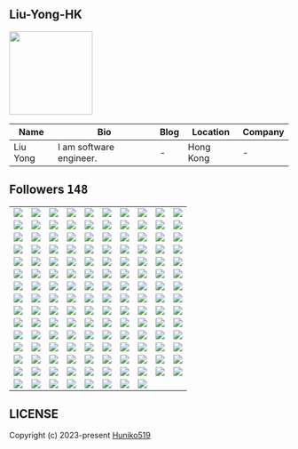 ## Liu-Yong-HK
<img src="https://avatars.githubusercontent.com/u/109254224?v=4" width="150" />

| Name | Bio | Blog | Location | Company |
| -- | -- | -- | -- | -- |
| Liu Yong | I am software engineer. | - | Hong Kong | - |

## Followers <kbd>148</kbd>

<table width="100%">
  <tr width="100%">
    <td width="10%" align="center">
      <a href="https://github.com/spider0317">
        <img src="https://avatars.githubusercontent.com/u/151761946?v=4" />
      </a>
    </td>
    <td width="10%" align="center">
      <a href="https://github.com/codeWizard337">
        <img src="https://avatars.githubusercontent.com/u/151155288?v=4" />
      </a>
    </td>
    <td width="10%" align="center">
      <a href="https://github.com/whitesnow1022127">
        <img src="https://avatars.githubusercontent.com/u/150887931?v=4" />
      </a>
    </td>
    <td width="10%" align="center">
      <a href="https://github.com/Arilefaham">
        <img src="https://avatars.githubusercontent.com/u/150795075?v=4" />
      </a>
    </td>
    <td width="10%" align="center">
      <a href="https://github.com/samirtimalsina">
        <img src="https://avatars.githubusercontent.com/u/146724777?v=4" />
      </a>
    </td>
    <td width="10%" align="center">
      <a href="https://github.com/EtienneKazuzk">
        <img src="https://avatars.githubusercontent.com/u/144067590?v=4" />
      </a>
    </td>
    <td width="10%" align="center">
      <a href="https://github.com/James1234567890000">
        <img src="https://avatars.githubusercontent.com/u/143332617?v=4" />
      </a>
    </td>
    <td width="10%" align="center">
      <a href="https://github.com/devIasminSilva">
        <img src="https://avatars.githubusercontent.com/u/143299286?v=4" />
      </a>
    </td>
    <td width="10%" align="center">
      <a href="https://github.com/mahseema">
        <img src="https://avatars.githubusercontent.com/u/143227828?v=4" />
      </a>
    </td>
    <td width="10%" align="center">
      <a href="https://github.com/giamarit">
        <img src="https://avatars.githubusercontent.com/u/142721292?v=4" />
      </a>
    </td>
  </tr><tr width="100%">
    <td width="10%" align="center">
      <a href="https://github.com/alternbit">
        <img src="https://avatars.githubusercontent.com/u/142718182?v=4" />
      </a>
    </td>
    <td width="10%" align="center">
      <a href="https://github.com/Sam666O">
        <img src="https://avatars.githubusercontent.com/u/141770099?v=4" />
      </a>
    </td>
    <td width="10%" align="center">
      <a href="https://github.com/cedev935">
        <img src="https://avatars.githubusercontent.com/u/140622562?v=4" />
      </a>
    </td>
    <td width="10%" align="center">
      <a href="https://github.com/nabidemirbas">
        <img src="https://avatars.githubusercontent.com/u/139875946?v=4" />
      </a>
    </td>
    <td width="10%" align="center">
      <a href="https://github.com/nakshatra05">
        <img src="https://avatars.githubusercontent.com/u/139595090?v=4" />
      </a>
    </td>
    <td width="10%" align="center">
      <a href="https://github.com/D4Fi">
        <img src="https://avatars.githubusercontent.com/u/139288494?v=4" />
      </a>
    </td>
    <td width="10%" align="center">
      <a href="https://github.com/puko313">
        <img src="https://avatars.githubusercontent.com/u/138508169?v=4" />
      </a>
    </td>
    <td width="10%" align="center">
      <a href="https://github.com/Thinker18624">
        <img src="https://avatars.githubusercontent.com/u/137956768?v=4" />
      </a>
    </td>
    <td width="10%" align="center">
      <a href="https://github.com/radithvova">
        <img src="https://avatars.githubusercontent.com/u/137914106?v=4" />
      </a>
    </td>
    <td width="10%" align="center">
      <a href="https://github.com/ahsenneliss">
        <img src="https://avatars.githubusercontent.com/u/137282148?v=4" />
      </a>
    </td>
  </tr><tr width="100%">
    <td width="10%" align="center">
      <a href="https://github.com/asyaaberrak">
        <img src="https://avatars.githubusercontent.com/u/137058001?v=4" />
      </a>
    </td>
    <td width="10%" align="center">
      <a href="https://github.com/gozdesnr">
        <img src="https://avatars.githubusercontent.com/u/137048350?v=4" />
      </a>
    </td>
    <td width="10%" align="center">
      <a href="https://github.com/ecearass1">
        <img src="https://avatars.githubusercontent.com/u/136802570?v=4" />
      </a>
    </td>
    <td width="10%" align="center">
      <a href="https://github.com/esinndemiir">
        <img src="https://avatars.githubusercontent.com/u/136799810?v=4" />
      </a>
    </td>
    <td width="10%" align="center">
      <a href="https://github.com/soydandidem547">
        <img src="https://avatars.githubusercontent.com/u/136705932?v=4" />
      </a>
    </td>
    <td width="10%" align="center">
      <a href="https://github.com/ecemmfdnn">
        <img src="https://avatars.githubusercontent.com/u/136600853?v=4" />
      </a>
    </td>
    <td width="10%" align="center">
      <a href="https://github.com/robustdev111">
        <img src="https://avatars.githubusercontent.com/u/136180595?v=4" />
      </a>
    </td>
    <td width="10%" align="center">
      <a href="https://github.com/codemaster05330">
        <img src="https://avatars.githubusercontent.com/u/134444531?v=4" />
      </a>
    </td>
    <td width="10%" align="center">
      <a href="https://github.com/hamzalodhi2023">
        <img src="https://avatars.githubusercontent.com/u/134397582?v=4" />
      </a>
    </td>
    <td width="10%" align="center">
      <a href="https://github.com/dodger213">
        <img src="https://avatars.githubusercontent.com/u/133281370?v=4" />
      </a>
    </td>
  </tr><tr width="100%">
    <td width="10%" align="center">
      <a href="https://github.com/littlewolf99">
        <img src="https://avatars.githubusercontent.com/u/132699218?v=4" />
      </a>
    </td>
    <td width="10%" align="center">
      <a href="https://github.com/groupofstars">
        <img src="https://avatars.githubusercontent.com/u/132619830?v=4" />
      </a>
    </td>
    <td width="10%" align="center">
      <a href="https://github.com/thunderbolt990525">
        <img src="https://avatars.githubusercontent.com/u/132483011?v=4" />
      </a>
    </td>
    <td width="10%" align="center">
      <a href="https://github.com/BestFriend-Sweet">
        <img src="https://avatars.githubusercontent.com/u/132333928?v=4" />
      </a>
    </td>
    <td width="10%" align="center">
      <a href="https://github.com/parvanehebrahimi66">
        <img src="https://avatars.githubusercontent.com/u/132227810?v=4" />
      </a>
    </td>
    <td width="10%" align="center">
      <a href="https://github.com/Akshayadeveloper">
        <img src="https://avatars.githubusercontent.com/u/131781619?v=4" />
      </a>
    </td>
    <td width="10%" align="center">
      <a href="https://github.com/omsandippatil">
        <img src="https://avatars.githubusercontent.com/u/131482831?v=4" />
      </a>
    </td>
    <td width="10%" align="center">
      <a href="https://github.com/haciibrahimpltk">
        <img src="https://avatars.githubusercontent.com/u/129336336?v=4" />
      </a>
    </td>
    <td width="10%" align="center">
      <a href="https://github.com/kinleyrabgay">
        <img src="https://avatars.githubusercontent.com/u/128965756?v=4" />
      </a>
    </td>
    <td width="10%" align="center">
      <a href="https://github.com/ninjadev0831">
        <img src="https://avatars.githubusercontent.com/u/128817762?v=4" />
      </a>
    </td>
  </tr><tr width="100%">
    <td width="10%" align="center">
      <a href="https://github.com/johnolson2219">
        <img src="https://avatars.githubusercontent.com/u/128301917?v=4" />
      </a>
    </td>
    <td width="10%" align="center">
      <a href="https://github.com/charles0830">
        <img src="https://avatars.githubusercontent.com/u/128301504?v=4" />
      </a>
    </td>
    <td width="10%" align="center">
      <a href="https://github.com/0xBenjaminn">
        <img src="https://avatars.githubusercontent.com/u/127695822?v=4" />
      </a>
    </td>
    <td width="10%" align="center">
      <a href="https://github.com/kingstar1115">
        <img src="https://avatars.githubusercontent.com/u/126067661?v=4" />
      </a>
    </td>
    <td width="10%" align="center">
      <a href="https://github.com/Makitey">
        <img src="https://avatars.githubusercontent.com/u/125828184?v=4" />
      </a>
    </td>
    <td width="10%" align="center">
      <a href="https://github.com/Rodrigo-Cn">
        <img src="https://avatars.githubusercontent.com/u/125518378?v=4" />
      </a>
    </td>
    <td width="10%" align="center">
      <a href="https://github.com/Emakiflom">
        <img src="https://avatars.githubusercontent.com/u/125467587?v=4" />
      </a>
    </td>
    <td width="10%" align="center">
      <a href="https://github.com/HappyDream0317">
        <img src="https://avatars.githubusercontent.com/u/124787138?v=4" />
      </a>
    </td>
    <td width="10%" align="center">
      <a href="https://github.com/V1nni00">
        <img src="https://avatars.githubusercontent.com/u/122740951?v=4" />
      </a>
    </td>
    <td width="10%" align="center">
      <a href="https://github.com/windev0609">
        <img src="https://avatars.githubusercontent.com/u/121866282?v=4" />
      </a>
    </td>
  </tr><tr width="100%">
    <td width="10%" align="center">
      <a href="https://github.com/OracleBrain">
        <img src="https://avatars.githubusercontent.com/u/121432807?v=4" />
      </a>
    </td>
    <td width="10%" align="center">
      <a href="https://github.com/Merajhad">
        <img src="https://avatars.githubusercontent.com/u/121297652?v=4" />
      </a>
    </td>
    <td width="10%" align="center">
      <a href="https://github.com/StopWarInUkraineInstantly">
        <img src="https://avatars.githubusercontent.com/u/121184602?v=4" />
      </a>
    </td>
    <td width="10%" align="center">
      <a href="https://github.com/Ruth12mak">
        <img src="https://avatars.githubusercontent.com/u/120684326?v=4" />
      </a>
    </td>
    <td width="10%" align="center">
      <a href="https://github.com/khanyounes1366">
        <img src="https://avatars.githubusercontent.com/u/120308780?v=4" />
      </a>
    </td>
    <td width="10%" align="center">
      <a href="https://github.com/dawidolko">
        <img src="https://avatars.githubusercontent.com/u/120188951?v=4" />
      </a>
    </td>
    <td width="10%" align="center">
      <a href="https://github.com/FullStackStar">
        <img src="https://avatars.githubusercontent.com/u/119538365?v=4" />
      </a>
    </td>
    <td width="10%" align="center">
      <a href="https://github.com/sevdiyar">
        <img src="https://avatars.githubusercontent.com/u/118458122?v=4" />
      </a>
    </td>
    <td width="10%" align="center">
      <a href="https://github.com/Ericsoo56">
        <img src="https://avatars.githubusercontent.com/u/117961705?v=4" />
      </a>
    </td>
    <td width="10%" align="center">
      <a href="https://github.com/Ambesawi">
        <img src="https://avatars.githubusercontent.com/u/117799650?v=4" />
      </a>
    </td>
  </tr><tr width="100%">
    <td width="10%" align="center">
      <a href="https://github.com/frensisdrake">
        <img src="https://avatars.githubusercontent.com/u/116574730?v=4" />
      </a>
    </td>
    <td width="10%" align="center">
      <a href="https://github.com/Arfifias">
        <img src="https://avatars.githubusercontent.com/u/115788364?v=4" />
      </a>
    </td>
    <td width="10%" align="center">
      <a href="https://github.com/Reagan27">
        <img src="https://avatars.githubusercontent.com/u/115206922?v=4" />
      </a>
    </td>
    <td width="10%" align="center">
      <a href="https://github.com/webstar0103">
        <img src="https://avatars.githubusercontent.com/u/115201845?v=4" />
      </a>
    </td>
    <td width="10%" align="center">
      <a href="https://github.com/luckybird1115">
        <img src="https://avatars.githubusercontent.com/u/115003631?v=4" />
      </a>
    </td>
    <td width="10%" align="center">
      <a href="https://github.com/Dojikooo">
        <img src="https://avatars.githubusercontent.com/u/114460748?v=4" />
      </a>
    </td>
    <td width="10%" align="center">
      <a href="https://github.com/RLO5">
        <img src="https://avatars.githubusercontent.com/u/114177705?v=4" />
      </a>
    </td>
    <td width="10%" align="center">
      <a href="https://github.com/jackcxp">
        <img src="https://avatars.githubusercontent.com/u/114125892?v=4" />
      </a>
    </td>
    <td width="10%" align="center">
      <a href="https://github.com/CarlosAlexandre197">
        <img src="https://avatars.githubusercontent.com/u/113312099?v=4" />
      </a>
    </td>
    <td width="10%" align="center">
      <a href="https://github.com/ApiGit2">
        <img src="https://avatars.githubusercontent.com/u/113046527?v=4" />
      </a>
    </td>
  </tr><tr width="100%">
    <td width="10%" align="center">
      <a href="https://github.com/luckyengineer053">
        <img src="https://avatars.githubusercontent.com/u/111452090?v=4" />
      </a>
    </td>
    <td width="10%" align="center">
      <a href="https://github.com/velotsuraptor">
        <img src="https://avatars.githubusercontent.com/u/111376170?v=4" />
      </a>
    </td>
    <td width="10%" align="center">
      <a href="https://github.com/sheraadams">
        <img src="https://avatars.githubusercontent.com/u/110789514?v=4" />
      </a>
    </td>
    <td width="10%" align="center">
      <a href="https://github.com/marannakevich">
        <img src="https://avatars.githubusercontent.com/u/110622703?v=4" />
      </a>
    </td>
    <td width="10%" align="center">
      <a href="https://github.com/codegenius1017">
        <img src="https://avatars.githubusercontent.com/u/110030401?v=4" />
      </a>
    </td>
    <td width="10%" align="center">
      <a href="https://github.com/hunnyUnicorn">
        <img src="https://avatars.githubusercontent.com/u/109780127?v=4" />
      </a>
    </td>
    <td width="10%" align="center">
      <a href="https://github.com/wr0110">
        <img src="https://avatars.githubusercontent.com/u/109706670?v=4" />
      </a>
    </td>
    <td width="10%" align="center">
      <a href="https://github.com/vampfire67">
        <img src="https://avatars.githubusercontent.com/u/109671212?v=4" />
      </a>
    </td>
    <td width="10%" align="center">
      <a href="https://github.com/Amili-usain">
        <img src="https://avatars.githubusercontent.com/u/107358517?v=4" />
      </a>
    </td>
    <td width="10%" align="center">
      <a href="https://github.com/attractiveDev">
        <img src="https://avatars.githubusercontent.com/u/105986821?v=4" />
      </a>
    </td>
  </tr><tr width="100%">
    <td width="10%" align="center">
      <a href="https://github.com/X-itachi-X">
        <img src="https://avatars.githubusercontent.com/u/104882734?v=4" />
      </a>
    </td>
    <td width="10%" align="center">
      <a href="https://github.com/lincon-ac">
        <img src="https://avatars.githubusercontent.com/u/103010131?v=4" />
      </a>
    </td>
    <td width="10%" align="center">
      <a href="https://github.com/brkykb">
        <img src="https://avatars.githubusercontent.com/u/101340187?v=4" />
      </a>
    </td>
    <td width="10%" align="center">
      <a href="https://github.com/Syipmong">
        <img src="https://avatars.githubusercontent.com/u/98860942?v=4" />
      </a>
    </td>
    <td width="10%" align="center">
      <a href="https://github.com/mvaibhav131">
        <img src="https://avatars.githubusercontent.com/u/98808183?v=4" />
      </a>
    </td>
    <td width="10%" align="center">
      <a href="https://github.com/ahsewm">
        <img src="https://avatars.githubusercontent.com/u/97501271?v=4" />
      </a>
    </td>
    <td width="10%" align="center">
      <a href="https://github.com/ctiptopper">
        <img src="https://avatars.githubusercontent.com/u/97345885?v=4" />
      </a>
    </td>
    <td width="10%" align="center">
      <a href="https://github.com/aldrshan">
        <img src="https://avatars.githubusercontent.com/u/97067957?v=4" />
      </a>
    </td>
    <td width="10%" align="center">
      <a href="https://github.com/joswinemmanuel">
        <img src="https://avatars.githubusercontent.com/u/96587885?v=4" />
      </a>
    </td>
    <td width="10%" align="center">
      <a href="https://github.com/Navid870811786">
        <img src="https://avatars.githubusercontent.com/u/95879187?v=4" />
      </a>
    </td>
  </tr><tr width="100%">
    <td width="10%" align="center">
      <a href="https://github.com/ozboware">
        <img src="https://avatars.githubusercontent.com/u/95859352?v=4" />
      </a>
    </td>
    <td width="10%" align="center">
      <a href="https://github.com/george0st">
        <img src="https://avatars.githubusercontent.com/u/95856749?v=4" />
      </a>
    </td>
    <td width="10%" align="center">
      <a href="https://github.com/tDev0809">
        <img src="https://avatars.githubusercontent.com/u/95761247?v=4" />
      </a>
    </td>
    <td width="10%" align="center">
      <a href="https://github.com/3solution">
        <img src="https://avatars.githubusercontent.com/u/95502464?v=4" />
      </a>
    </td>
    <td width="10%" align="center">
      <a href="https://github.com/thisisjeffsnow">
        <img src="https://avatars.githubusercontent.com/u/94205783?v=4" />
      </a>
    </td>
    <td width="10%" align="center">
      <a href="https://github.com/behdokht">
        <img src="https://avatars.githubusercontent.com/u/93659560?v=4" />
      </a>
    </td>
    <td width="10%" align="center">
      <a href="https://github.com/Mizaeldouglas">
        <img src="https://avatars.githubusercontent.com/u/89351018?v=4" />
      </a>
    </td>
    <td width="10%" align="center">
      <a href="https://github.com/deromafilossali">
        <img src="https://avatars.githubusercontent.com/u/87487520?v=4" />
      </a>
    </td>
    <td width="10%" align="center">
      <a href="https://github.com/Valentino-Junior">
        <img src="https://avatars.githubusercontent.com/u/87479153?v=4" />
      </a>
    </td>
    <td width="10%" align="center">
      <a href="https://github.com/NazmusSayad">
        <img src="https://avatars.githubusercontent.com/u/87106526?v=4" />
      </a>
    </td>
  </tr><tr width="100%">
    <td width="10%" align="center">
      <a href="https://github.com/Fabiochapola">
        <img src="https://avatars.githubusercontent.com/u/87088868?v=4" />
      </a>
    </td>
    <td width="10%" align="center">
      <a href="https://github.com/yousufkalim">
        <img src="https://avatars.githubusercontent.com/u/86219218?v=4" />
      </a>
    </td>
    <td width="10%" align="center">
      <a href="https://github.com/okshihafiz">
        <img src="https://avatars.githubusercontent.com/u/86196176?v=4" />
      </a>
    </td>
    <td width="10%" align="center">
      <a href="https://github.com/getintorj">
        <img src="https://avatars.githubusercontent.com/u/84499372?v=4" />
      </a>
    </td>
    <td width="10%" align="center">
      <a href="https://github.com/abhaysinghr516">
        <img src="https://avatars.githubusercontent.com/u/84132364?v=4" />
      </a>
    </td>
    <td width="10%" align="center">
      <a href="https://github.com/vincentnderitu">
        <img src="https://avatars.githubusercontent.com/u/83536022?v=4" />
      </a>
    </td>
    <td width="10%" align="center">
      <a href="https://github.com/developernaimul">
        <img src="https://avatars.githubusercontent.com/u/83422055?v=4" />
      </a>
    </td>
    <td width="10%" align="center">
      <a href="https://github.com/Omar95-A">
        <img src="https://avatars.githubusercontent.com/u/81801245?v=4" />
      </a>
    </td>
    <td width="10%" align="center">
      <a href="https://github.com/labyrynth29">
        <img src="https://avatars.githubusercontent.com/u/81728652?v=4" />
      </a>
    </td>
    <td width="10%" align="center">
      <a href="https://github.com/jarvis-acv">
        <img src="https://avatars.githubusercontent.com/u/81223741?v=4" />
      </a>
    </td>
  </tr><tr width="100%">
    <td width="10%" align="center">
      <a href="https://github.com/pinhe91">
        <img src="https://avatars.githubusercontent.com/u/79625284?v=4" />
      </a>
    </td>
    <td width="10%" align="center">
      <a href="https://github.com/azizkashif49">
        <img src="https://avatars.githubusercontent.com/u/78737966?v=4" />
      </a>
    </td>
    <td width="10%" align="center">
      <a href="https://github.com/mohammadhasanii">
        <img src="https://avatars.githubusercontent.com/u/77454712?v=4" />
      </a>
    </td>
    <td width="10%" align="center">
      <a href="https://github.com/Cwackz">
        <img src="https://avatars.githubusercontent.com/u/72893853?v=4" />
      </a>
    </td>
    <td width="10%" align="center">
      <a href="https://github.com/JohnMwendwa">
        <img src="https://avatars.githubusercontent.com/u/72663882?v=4" />
      </a>
    </td>
    <td width="10%" align="center">
      <a href="https://github.com/Gizachew29">
        <img src="https://avatars.githubusercontent.com/u/72370435?v=4" />
      </a>
    </td>
    <td width="10%" align="center">
      <a href="https://github.com/Huniko519">
        <img src="https://avatars.githubusercontent.com/u/71299022?v=4" />
      </a>
    </td>
    <td width="10%" align="center">
      <a href="https://github.com/H-K-R">
        <img src="https://avatars.githubusercontent.com/u/69351423?v=4" />
      </a>
    </td>
    <td width="10%" align="center">
      <a href="https://github.com/kieled">
        <img src="https://avatars.githubusercontent.com/u/68655454?v=4" />
      </a>
    </td>
    <td width="10%" align="center">
      <a href="https://github.com/arjuncvinod">
        <img src="https://avatars.githubusercontent.com/u/68469520?v=4" />
      </a>
    </td>
  </tr><tr width="100%">
    <td width="10%" align="center">
      <a href="https://github.com/Rodrigo-Sarmento">
        <img src="https://avatars.githubusercontent.com/u/59851576?v=4" />
      </a>
    </td>
    <td width="10%" align="center">
      <a href="https://github.com/larrymahumot">
        <img src="https://avatars.githubusercontent.com/u/58719277?v=4" />
      </a>
    </td>
    <td width="10%" align="center">
      <a href="https://github.com/Youssefouah">
        <img src="https://avatars.githubusercontent.com/u/54747804?v=4" />
      </a>
    </td>
    <td width="10%" align="center">
      <a href="https://github.com/adonis32">
        <img src="https://avatars.githubusercontent.com/u/52372132?v=4" />
      </a>
    </td>
    <td width="10%" align="center">
      <a href="https://github.com/alpersarac">
        <img src="https://avatars.githubusercontent.com/u/50145163?v=4" />
      </a>
    </td>
    <td width="10%" align="center">
      <a href="https://github.com/i12cu84">
        <img src="https://avatars.githubusercontent.com/u/49804511?v=4" />
      </a>
    </td>
    <td width="10%" align="center">
      <a href="https://github.com/ip681">
        <img src="https://avatars.githubusercontent.com/u/48838737?v=4" />
      </a>
    </td>
    <td width="10%" align="center">
      <a href="https://github.com/StevenKamwaza">
        <img src="https://avatars.githubusercontent.com/u/48084787?v=4" />
      </a>
    </td>
    <td width="10%" align="center">
      <a href="https://github.com/PremChapagain">
        <img src="https://avatars.githubusercontent.com/u/47587012?v=4" />
      </a>
    </td>
    <td width="10%" align="center">
      <a href="https://github.com/mxmnk">
        <img src="https://avatars.githubusercontent.com/u/46030850?v=4" />
      </a>
    </td>
  </tr><tr width="100%">
    <td width="10%" align="center">
      <a href="https://github.com/goliranyan">
        <img src="https://avatars.githubusercontent.com/u/45784426?v=4" />
      </a>
    </td>
    <td width="10%" align="center">
      <a href="https://github.com/rc-chuah">
        <img src="https://avatars.githubusercontent.com/u/44928288?v=4" />
      </a>
    </td>
    <td width="10%" align="center">
      <a href="https://github.com/VISH01AL">
        <img src="https://avatars.githubusercontent.com/u/42919948?v=4" />
      </a>
    </td>
    <td width="10%" align="center">
      <a href="https://github.com/cynthemm09">
        <img src="https://avatars.githubusercontent.com/u/41887764?v=4" />
      </a>
    </td>
    <td width="10%" align="center">
      <a href="https://github.com/Rohit19060">
        <img src="https://avatars.githubusercontent.com/u/39453065?v=4" />
      </a>
    </td>
    <td width="10%" align="center">
      <a href="https://github.com/dominicmonteiro">
        <img src="https://avatars.githubusercontent.com/u/38115285?v=4" />
      </a>
    </td>
    <td width="10%" align="center">
      <a href="https://github.com/fathikhalil">
        <img src="https://avatars.githubusercontent.com/u/34607458?v=4" />
      </a>
    </td>
    <td width="10%" align="center">
      <a href="https://github.com/cookie1025">
        <img src="https://avatars.githubusercontent.com/u/32282945?v=4" />
      </a>
    </td>
    <td width="10%" align="center">
      <a href="https://github.com/vjanz">
        <img src="https://avatars.githubusercontent.com/u/25842655?v=4" />
      </a>
    </td>
    <td width="10%" align="center">
      <a href="https://github.com/jessy24h">
        <img src="https://avatars.githubusercontent.com/u/24955872?v=4" />
      </a>
    </td>
  </tr><tr width="100%">
    <td width="10%" align="center">
      <a href="https://github.com/jackbereson">
        <img src="https://avatars.githubusercontent.com/u/18569187?v=4" />
      </a>
    </td>
    <td width="10%" align="center">
      <a href="https://github.com/AYIDouble">
        <img src="https://avatars.githubusercontent.com/u/18186995?v=4" />
      </a>
    </td>
    <td width="10%" align="center">
      <a href="https://github.com/suzukidavid">
        <img src="https://avatars.githubusercontent.com/u/15697781?v=4" />
      </a>
    </td>
    <td width="10%" align="center">
      <a href="https://github.com/whitehorse21">
        <img src="https://avatars.githubusercontent.com/u/10959922?v=4" />
      </a>
    </td>
    <td width="10%" align="center">
      <a href="https://github.com/d3coder-eth">
        <img src="https://avatars.githubusercontent.com/u/10740949?v=4" />
      </a>
    </td>
    <td width="10%" align="center">
      <a href="https://github.com/gamemann">
        <img src="https://avatars.githubusercontent.com/u/6509565?v=4" />
      </a>
    </td>
    <td width="10%" align="center">
      <a href="https://github.com/kenjinote">
        <img src="https://avatars.githubusercontent.com/u/2605401?v=4" />
      </a>
    </td>
    <td width="10%" align="center">
      <a href="https://github.com/esin">
        <img src="https://avatars.githubusercontent.com/u/69767?v=4" />
      </a>
    </td>
    <td width="10%" align="center">
    </td>
    <td width="10%" align="center">
    </td>
  </tr>
</table>
      
## LICENSE
Copyright (c) 2023-present [Huniko519](https://github.com/Huniko519)
